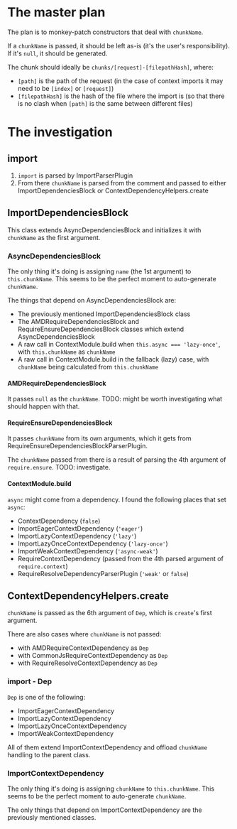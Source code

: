 # The master plan

The plan is to monkey-patch constructors that deal with `chunkName`.

If a `chunkName` is passed, it should be left as-is (it's the user's responsibility). If it's `null`, it should be generated.

The chunk should ideally be `chunks/[request]-[filepathHash]`, where:
- `[path]` is the path of the request (in the case of context imports it may need to be `[index]` or `[request]`)
- `[filepathHash]` is the hash of the file where the import is (so that there is no clash when `[path]` is the same between different files)

# The investigation

## import

1. `import` is parsed by ImportParserPlugin
2. From there `chunkName` is parsed from the comment and passed to either ImportDependenciesBlock or ContextDependencyHelpers.create

## ImportDependenciesBlock

This class extends AsyncDependenciesBlock and initializes it with `chunkName` as the first argument.

### AsyncDependenciesBlock

The only thing it's doing is assigning `name` (the 1st argument) to `this.chunkName`. This seems to be the perfect moment to auto-generate `chunkName`.

The things that depend on AsyncDependenciesBlock are:
- The previously mentioned ImportDependenciesBlock class
- The AMDRequireDependenciesBlock and RequireEnsureDependenciesBlock classes which extend AsyncDependenciesBlock
- A raw call in ContextModule.build when `this.async === 'lazy-once'`, with `this.chunkName` as `chunkName`
- A raw call in ContextModule.build in the fallback (lazy) case, with `chunkName` being calculated from `this.chunkName`

#### AMDRequireDependenciesBlock

It passes `null` as the `chunkName`. TODO: might be worth investigating what should happen with that.

#### RequireEnsureDependenciesBlock

It passes `chunkName` from its own arguments, which it gets from RequireEnsureDependenciesBlockParserPlugin.

The `chunkName` passed from there is a result of parsing the 4th argument of `require.ensure`. TODO: investigate.

#### ContextModule.build

`async` might come from a dependency. I found the following places that set `async`:
- ContextDependency (`false`)
- ImportEagerContextDependency (`'eager'`)
- ImportLazyContextDependency (`'lazy'`)
- ImportLazyOnceContextDependency (`'lazy-once'`)
- ImportWeakContextDependency (`'async-weak'`)
- RequireContextDependency (passed from the 4th parsed argument of `require.context`)
- RequireResolveDependencyParserPlugin (`'weak'` or `false`)

## ContextDependencyHelpers.create

`chunkName` is passed as the 6th argument of `Dep`, which is `create`'s first argument.

There are also cases where `chunkName` is not passed:
- with AMDRequireContextDependency as `Dep`
- with CommonJsRequireContextDependency as `Dep`
- with RequireResolveContextDependency as `Dep`

### import - Dep

`Dep` is one of the following:
- ImportEagerContextDependency
- ImportLazyContextDependency
- ImportLazyOnceContextDependency
- ImportWeakContextDependency

All of them extend ImportContextDependency and offload `chunkName` handling to the parent class.

### ImportContextDependency

The only thing it's doing is assigning `chunkName` to `this.chunkName`. This seems to be the perfect moment to auto-generate `chunkName`.

The only things that depend on ImportContextDependency are the previously mentioned classes.